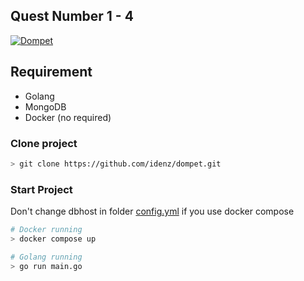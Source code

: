 ## Quest Number 1 - 4
<a href="https://imgbb.com/"><img src="https://i.ibb.co/y0XQR69/Dompet.png" alt="Dompet" border="0"></a>

## Requirement
- Golang
- MongoDB
- Docker (no required)

### Clone project
```sh
> git clone https://github.com/idenz/dompet.git
```

### Start Project

Don't change dbhost in folder [config.yml](https://github.com/idenz/dompet/blob/main/config.yml) if you use docker compose

```sh
# Docker running
> docker compose up

# Golang running
> go run main.go
```